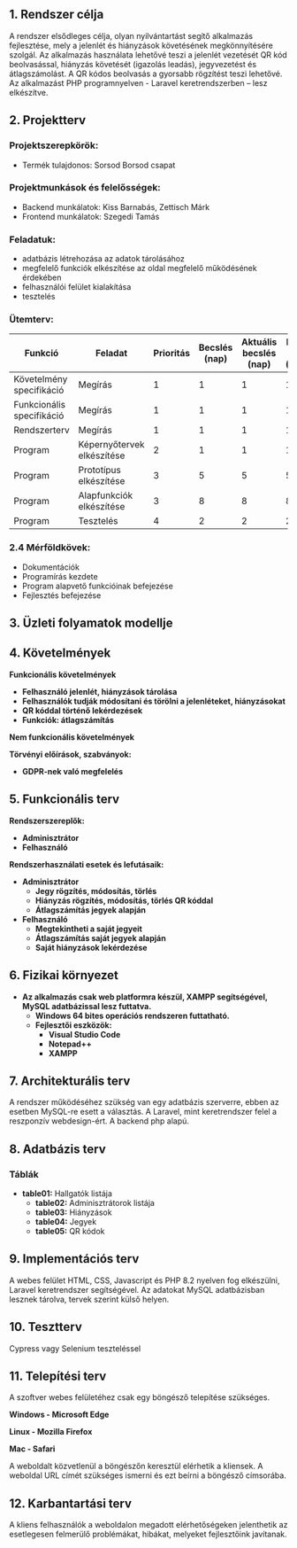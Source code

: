 ## 1. Rendszer célja

A rendszer elsődleges célja, olyan nyilvántartást segítő alkalmazás fejlesztése, mely a jelenlét és hiányzások követésének megkönnyítésére szolgál. Az alkalmazás használata lehetővé teszi a jelenlét vezetését QR kód beolvasással, hiányzás követését (igazolás leadás), jegyvezetést és átlagszámolást. A QR kódos beolvasás a gyorsabb rögzítést teszi lehetővé. Az alkalmazást PHP programnyelven - Laravel keretrendszerben – lesz elkészítve. 


## 2. Projektterv

### Projektszerepkörök:
  * Termék tulajdonos: Sorsod Borsod csapat
### Projektmunkások és felelősségek:
  * Backend munkálatok: Kiss Barnabás, Zettisch Márk
  * Frontend munkálatok: Szegedi Tamás

### Feladatuk: 
- adatbázis létrehozása az adatok tárolásához
- megfelelő funkciók elkészítése az oldal megfelelő működésének érdekében
- felhasználói felület kialakítása
- tesztelés

### Ütemterv:
|Funkció                  | Feladat                                | Prioritás | Becslés (nap) | Aktuális becslés (nap) | Eltelt idő (nap) | Becsült idő (nap) |
|-------------------------|----------------------------------------|-----------|---------------|------------------------|------------------|---------------------|
|Követelmény specifikáció |Megírás                                 |         1 |             1 |                      1 |                1 |                   1 |             
|Funkcionális specifikáció|Megírás                                 |         1 |             1 |                      1 |                1 |                   1 |
|Rendszerterv             |Megírás                                 |         1 |             1 |                      1 |                1 |                   1 |
|Program                  |Képernyőtervek elkészítése                |         2 |             1 |                      1 |                1 |                   1 |
|Program                  |Prototípus elkészítése	                |         3 |             5 |                      5 |                5 |                   5 |
|Program                  |Alapfunkciók elkészítése                |         3 |             8 |                      8 |                8 |                   8 |
|Program                  |Tesztelés                |         4 |             2 |                      2 |                2 |                   2 |

### 2.4 Mérföldkövek:
   * Dokumentációk
   * Programírás kezdete
   * Program alapvető funkcióinak befejezése
   * Fejlesztés befejezése

## 3. Üzleti folyamatok modellje


## 4. Követelmények

**Funkcionális követelmények**
  - **Felhasználó jelenlét, hiányzások tárolása**
  - **Felhasználók tudják módosítani és törölni a jelenléteket, hiányzásokat**
  - **QR kóddal történő lekérdezések**
  - **Funkciók: átlagszámítás**

  **Nem funkcionális követelmények**

  **Törvényi előírások, szabványok:**
  - **GDPR-nek való megfelelés**

## 5. Funkcionális terv

**Rendszerszereplők:**
  - **Adminisztrátor**
  - **Felhasználó**

  **Rendszerhasználati esetek és lefutásaik:**
  - **Adminisztrátor**
    - **Jegy rögzítés, módosítás, törlés**
    - **Hiányzás rögzítés, módosítás, törlés QR kóddal**
    - **Átlagszámítás jegyek alapján**
  - **Felhasználó**
    - **Megtekintheti a saját jegyeit**
    - **Átlagszámítás saját jegyek alapján**
    - **Saját hiányzások lekérdezése**

  
## 6. Fizikai környezet
- **Az alkalmazás csak web platformra készül, XAMPP segítségével, MySQL adatbázissal lesz futtatva.**
  - **Windows 64 bites operációs rendszeren futtatható.**
  - **Fejlesztői eszközök:**
    - **Visual Studio Code**
    - **Notepad++**
    - **XAMPP**


## 7. Architekturális terv

A rendszer működéséhez szükség van egy adatbázis szerverre, ebben az esetben MySQL-re esett a választás. A Laravel, mint keretrendszer felel a reszponzív webdesign-ért. A backend php alapú.


## 8. Adatbázis terv

### **Táblák**
- **table01:** Hallgatók listája
  - **table02:** Adminisztrátorok listája
  - **table03:** Hiányzások
  - **table04:** Jegyek
  - **table05:** QR kódok


## 9. Implementációs terv

A webes felület HTML, CSS, Javascript és PHP 8.2 nyelven fog elkészülni, Laravel keretrendszer segítségével. Az adatokat MySQL adatbázisban lesznek tárolva, tervek szerint külső helyen.


## 10. Tesztterv
Cypress vagy Selenium teszteléssel



## 11. Telepítési terv

A szoftver webes felületéhez csak egy böngésző telepítése szükséges.

**Windows - Microsoft Edge**

**Linux - Mozilla Firefox**

**Mac - Safari**

A weboldalt közvetlenül a böngészőn keresztül elérhetik a kliensek. A weboldal URL címét szükséges ismerni és ezt beírni a böngésző címsorába.

## 12. Karbantartási terv

A kliens felhasználók a weboldalon megadott elérhetőségeken jelenthetik az esetlegesen felmerülő problémákat, hibákat, melyeket fejlesztőink javítanak.



